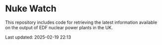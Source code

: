 # Nuke Watch

This repository includes code for retrieving the latest information available on the output of EDF nuclear power plants in the UK.

Last updated: 2025-02-19 22:13